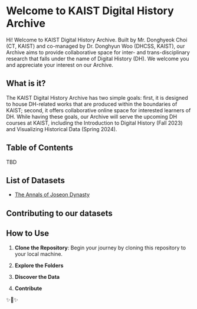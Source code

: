 # Welcome to KAIST Digital History Archive

<!-- 환영사 만들기 -->
Hi! Welcome to KAIST Digital History Archive. Built by Mr. Donghyeok Choi (CT, KAIST) and co-managed by Dr. Donghyun Woo (DHCSS, KAIST), our Archive aims to provide collaborative space for inter- and trans-disciplinary research that falls under the name of Digital History (DH). We welcome you and appreciate your interest on our Archive.

## What is it?

<!-- About 만들기 -->
<!-- 이 저장소의 목적, 만든 계기, 등등 -->

The KAIST Digital History Archive has two simple goals: first, it is designed to house DH-related works that are produced within the boundaries of KAIST; second, it offers collaborative online space for interested learners of DH. While having these goals, our Archive will serve the upcoming DH courses at KAIST, including the Introduction to Digital History (Fall 2023) and Visualizing Historical Data (Spring 2024).

## Table of Contents
<!-- 목차 만들기 -->
TBD

## List of Datasets
 - [The Annals of Joseon Dynasty](./data/01ajd/README.md)

## Contributing to our datasets
<!-- 이 저장소에 기여하는 방법 -->

## How to Use
1. **Clone the Repository**: Begin your journey by cloning this repository to your local machine.

2. **Explore the Folders**

3. **Discover the Data**

4. **Contribute**

✨🌟✨
